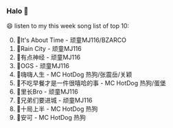 

### Halo 👋

😄 listen to my this week song list of top 10:

0. 🌈It's About Time - 顽童MJ116/BZARCO
1. 🌈Rain City - 顽童MJ116
2. 🌈有点神经 - 顽童MJ116
3. 🌈OGS - 顽童MJ116
4. 🌈嗨嗨人生 - MC HotDog 热狗/张震岳/关颖
5. 🌈不吃早餐才是一件很嘻哈的事 - MC HotDog 热狗/蛋堡
6. 🌈里长Bro - 顽童MJ116
7. 🌈兄弟们要进城 - 顽童MJ116
8. 🌈十局上半 - MC HotDog 热狗
9. 🌈安可 - MC HotDog 热狗

